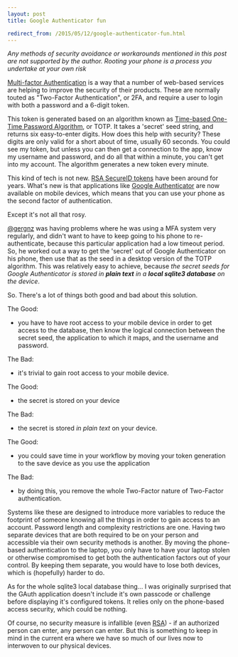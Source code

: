 ```yaml
---
layout: post
title: Google Authenticator fun

redirect_from: /2015/05/12/google-authenticator-fun.html
---
```



*Any methods of security avoidance or workarounds mentioned in this post are not supported by the author. Rooting your phone is a process you undertake at your own risk*

[Multi-factor Authentication](http://en.wikipedia.org/wiki/Multi-factor_authentication) is a way that a number of web-based services are helping to improve the security of their products. These are normally touted as "Two-Factor Authentication", or 2FA, and require a user to login with both a password and a 6-digit token.

This token is generated based on an algorithm known as [Time-based One-Time Password Algorithm](http://en.wikipedia.org/wiki/Time-based_One-time_Password_Algorithm), or TOTP. It takes a 'secret' seed string, and returns six easy-to-enter digits. How does this help with security? These digits are only valid for a short about of time, usually 60 seconds. You could see my token, but unless you can then get a connection to the app, know my username and password, and do all that within a minute, you can't get into my account. The algorithm generates a new token every minute. 

This kind of tech is not new. [RSA SecureID tokens](http://www.emc.com/security/rsa-securid/index.htm) have been around for years. What's new is that applications like [Google Authenticator](https://play.google.com/store/apps/details?id=com.google.android.apps.authenticator2&hl=en) are now available on mobile devices, which means that you can use your phone as the second factor of authentication. 

Except it's not all that rosy. 

[@gergnz](http://www.performancemagic.com/blog/) was having problems where he was using a MFA system very regularly, and didn't want to have to keep going to his phone to re-authenticate, because this particular application had a low timeout period. So, he worked out a way to get the 'secret' out of Google Authenticator on his phone, then use that as the seed in a desktop version of the TOTP algorithm. This was relatively easy to achieve, because *the secret seeds for Google Authenticator is stored in* ***plain text*** *in a* ***local sqlite3 database*** *on the device*. 

So. There's a lot of things both good and bad about this solution. 

The Good: 

 * you have to have root access to your mobile device in order to get access to the database, then know the logical connection between the secret seed, the application to which it maps, and the username and password. 

The Bad:  

 * it's trivial to gain root access to your mobile device. 

The Good: 

 * the secret is stored on your device 

The Bad: 

 * the secret is stored *in plain text* on your device. 

The Good: 

 * you could save time in your workflow by moving your token generation to the save device as you use the application

The Bad:  

 * by doing this, you remove the whole Two-Factor nature of Two-Factor authentication. 

Systems like these are designed to introduce more variables to reduce the footprint of someone knowing all the things in order to gain access to an account. Password length and complexity restrictions are one. Having two separate devices that are both required to be on your person and accessible via their own security methods is another. By moving the phone-based authentication to the laptop, you only have to have your laptop stolen or otherwise compromised to get both the authentication factors out of your control. By keeping them separate, you would have to lose both devices, which is (hopefully) harder to do. 

As for the whole sqlite3 local database thing... I was originally surprised that the GAuth application doesn't include it's own passcode or challenge before displaying it's configured tokens. It relies only on the phone-based access security, which could be nothing. 

Of course, no security measure is infallible (even [RSA](http://arstechnica.com/security/2011/06/rsa-finally-comes-clean-securid-is-compromised/)) - if an authorized person can enter, any person can enter. But this is something to keep in mind in the current era where we have so much of our lives now to interwoven to our physical devices. 
